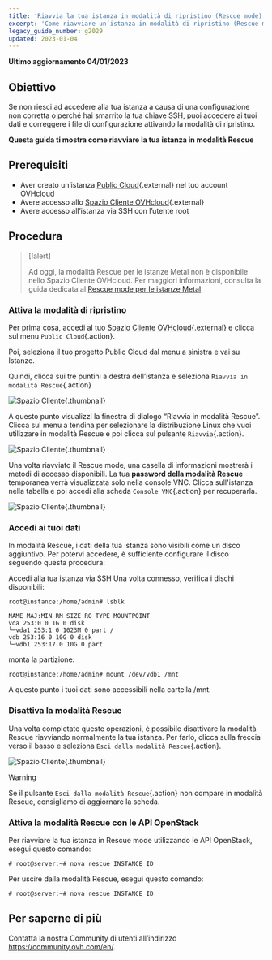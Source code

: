 ```yaml
---
title: 'Riavvia la tua istanza in modalità di ripristino (Rescue mode)'
excerpt: 'Come riavviare un’istanza in modalità di ripristino (Rescue mode)'
legacy_guide_number: g2029
updated: 2023-01-04
---
```


**Ultimo aggiornamento 04/01/2023**

## Obiettivo

Se non riesci ad accedere alla tua istanza a causa di una configurazione non corretta o perché hai smarrito la tua chiave SSH, puoi accedere ai tuoi dati e correggere i file di configurazione attivando la modalità di ripristino. 

**Questa guida ti mostra come riavviare la tua istanza in modalità Rescue**

## Prerequisiti

* Aver creato un’istanza [Public Cloud](https://www.ovhcloud.com/it/public-cloud/){.external} nel tuo account OVHcloud
* Avere accesso allo [Spazio Cliente OVHcloud](https://www.ovh.com/auth/?action=gotomanager&from=https://www.ovh.it/&ovhSubsidiary=it){.external}
* Avere accesso all’istanza via SSH con l’utente root

## Procedura

> [!alert]
>
> Ad oggi, la modalità Rescue per le istanze Metal non è disponibile nello Spazio Cliente OVHcloud. Per maggiori informazioni, consulta la guida dedicata al [Rescue mode per le istanze Metal](/pages/platform/public-cloud/rescue_mode_metal_instance).

### Attiva la modalità di ripristino

Per prima cosa, accedi al tuo [Spazio Cliente OVHcloud](https://www.ovh.com/auth/?action=gotomanager&from=https://www.ovh.it/&ovhSubsidiary=it){.external} e clicca sul menu `Public Cloud`{.action}.

Poi, seleziona il tuo progetto Public Cloud dal menu a sinistra e vai su Istanze.

Quindi, clicca sui tre puntini a destra dell’istanza e seleziona `Riavvia in modalità Rescue`{.action}

![Spazio Cliente](images/rescue2022.png){.thumbnail}

A questo punto visualizzi la finestra di dialogo “Riavvia in modalità Rescue”. Clicca sul menu a tendina per selezionare la distribuzione Linux che vuoi utilizzare in modalità Rescue e poi clicca sul pulsante `Riavvia`{.action}.

![Spazio Cliente](images/rescue2.png){.thumbnail}

Una volta riavviato il Rescue mode, una casella di informazioni mostrerà i metodi di accesso disponibili. La tua **password della modalità Rescue** temporanea verrà visualizzata solo nella console VNC. Clicca sull'istanza nella tabella e poi accedi alla scheda `Console VNC`{.action} per recuperarla.

![Spazio Cliente](images/rescuedata.png){.thumbnail}


### Accedi ai tuoi dati

In modalità Rescue, i dati della tua istanza sono visibili come un disco aggiuntivo.  Per potervi accedere, è sufficiente configurare il disco seguendo questa procedura:

Accedi alla tua istanza via SSH Una volta connesso, verifica i dischi disponibili:

```
root@instance:/home/admin# lsblk

NAME MAJ:MIN RM SIZE RO TYPE MOUNTPOINT
vda 253:0 0 1G 0 disk
└─vda1 253:1 0 1023M 0 part /
vdb 253:16 0 10G 0 disk
└─vdb1 253:17 0 10G 0 part
```

monta la partizione:

```
root@instance:/home/admin# mount /dev/vdb1 /mnt
```

A questo punto i tuoi dati sono accessibili nella cartella /mnt.

### Disattiva la modalità Rescue

Una volta completate queste operazioni, è possibile disattivare la modalità Rescue riavviando normalmente la tua istanza. Per farlo, clicca sulla freccia verso il basso e seleziona `Esci dalla modalità Rescue`{.action}.

![Spazio Cliente](images/rescueexit2022.png){.thumbnail}

> [!warning]
> Se il pulsante `Esci dalla modalità Rescue`{.action} non compare in modalità Rescue, consigliamo di aggiornare la scheda.
>

### Attiva la modalità Rescue con le API OpenStack

Per riavviare la tua istanza in Rescue mode utilizzando le API OpenStack, esegui questo comando:

```
# root@server:~# nova rescue INSTANCE_ID
```

Per uscire dalla modalità Rescue, esegui questo comando:

```
# root@server:~# nova rescue INSTANCE_ID
```

## Per saperne di più 

Contatta la nostra Community di utenti all’indirizzo <https://community.ovh.com/en/>.